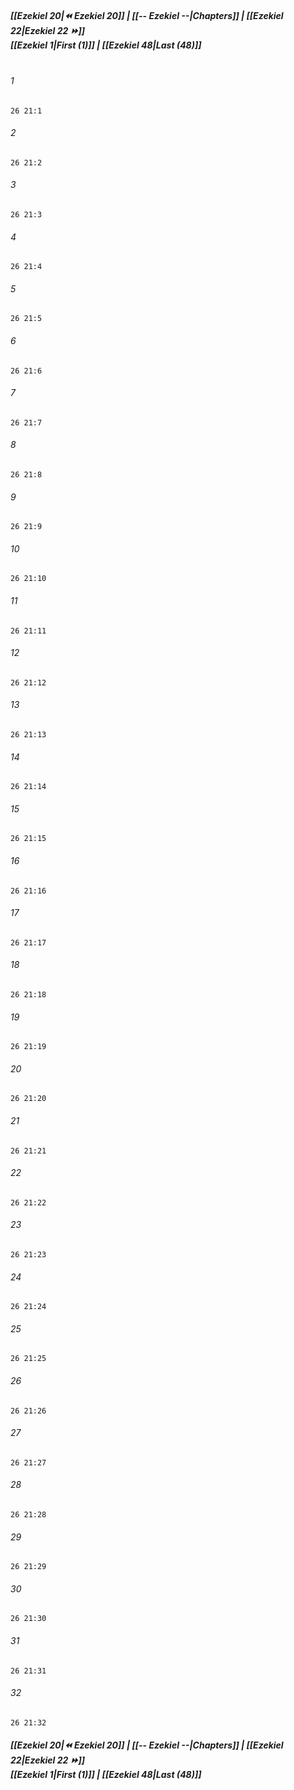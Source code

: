 
##### **[[Ezekiel 20|⏪ Ezekiel 20]] | [[-- Ezekiel --|Chapters]] | [[Ezekiel 22|Ezekiel 22 ⏩]]**<br>**[[Ezekiel 1|First (1)]] | [[Ezekiel 48|Last (48)]]**<br><br>

###### 1
``` verse
26 21:1
```
###### 2
``` verse
26 21:2
```
###### 3
``` verse
26 21:3
```
###### 4
``` verse
26 21:4
```
###### 5
``` verse
26 21:5
```
###### 6
``` verse
26 21:6
```
###### 7
``` verse
26 21:7
```
###### 8
``` verse
26 21:8
```
###### 9
``` verse
26 21:9
```
###### 10
``` verse
26 21:10
```
###### 11
``` verse
26 21:11
```
###### 12
``` verse
26 21:12
```
###### 13
``` verse
26 21:13
```
###### 14
``` verse
26 21:14
```
###### 15
``` verse
26 21:15
```
###### 16
``` verse
26 21:16
```
###### 17
``` verse
26 21:17
```
###### 18
``` verse
26 21:18
```
###### 19
``` verse
26 21:19
```
###### 20
``` verse
26 21:20
```
###### 21
``` verse
26 21:21
```
###### 22
``` verse
26 21:22
```
###### 23
``` verse
26 21:23
```
###### 24
``` verse
26 21:24
```
###### 25
``` verse
26 21:25
```
###### 26
``` verse
26 21:26
```
###### 27
``` verse
26 21:27
```
###### 28
``` verse
26 21:28
```
###### 29
``` verse
26 21:29
```
###### 30
``` verse
26 21:30
```
###### 31
``` verse
26 21:31
```
###### 32
``` verse
26 21:32
```

##### **[[Ezekiel 20|⏪ Ezekiel 20]] | [[-- Ezekiel --|Chapters]] | [[Ezekiel 22|Ezekiel 22 ⏩]]**<br>**[[Ezekiel 1|First (1)]] | [[Ezekiel 48|Last (48)]]**
